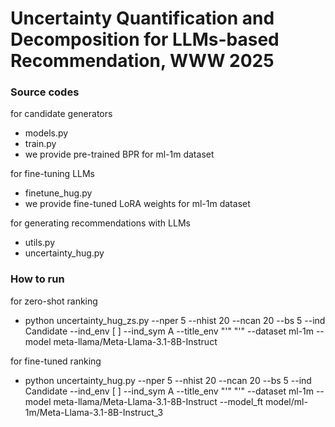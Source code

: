 # Uncertainty Quantification and Decomposition for LLMs-based Recommendation, WWW 2025

### Source codes
for candidate generators
- models.py
- train.py
- we provide pre-trained BPR for ml-1m dataset

for fine-tuning LLMs
- finetune_hug.py
- we provide fine-tuned LoRA weights for ml-1m dataset

for generating recommendations with LLMs
- utils.py
- uncertainty_hug.py



### How to run
for zero-shot ranking
- python uncertainty_hug_zs.py --nper 5 --nhist 20 --ncan 20 --bs 5 --ind Candidate --ind_env [ ] --ind_sym A --title_env "'" "'" --dataset ml-1m --model meta-llama/Meta-Llama-3.1-8B-Instruct

for fine-tuned ranking
- python uncertainty_hug.py --nper 5 --nhist 20 --ncan 20 --bs 5 --ind Candidate --ind_env [ ] --ind_sym A --title_env "'" "'" --dataset ml-1m --model meta-llama/Meta-Llama-3.1-8B-Instruct --model_ft model/ml-1m/Meta-Llama-3.1-8B-Instruct_3
